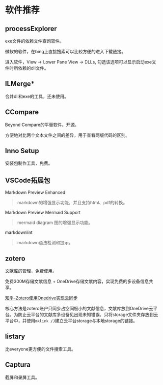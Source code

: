# 软件推荐

## processExplorer

exe文件的依赖文件查询软件。

微软的软件，在bing上直接搜索可以比较方便的进入下载链接。

进入软件，View -> Lower Pane View -> DLLs, 勾选该选项可以显示启动exe文件时所依赖的dll文件。

## ILMerge*

合并dll和exe的工具，还未使用。

## CCompare

Beyond Compare的平替软件，开源。

方便地对比两个文本文件之间的差异，用于查看两版代码的区别。

## Inno Setup

安装包制作工具，免费。

## VSCode拓展包

Markdown Preview Enhanced
>markdown的增强显示功能，并且支持html、pdf的转换。

Markdown Preview Mermaid Support
>mermaid diagram 图的增强显示功能。

markdownlint
>markdown语法检测和提示。

## zotero

文献库的管理，免费使用。

免费300M存储文献信息 + OneDrive存储文献内容，实现免费的多设备信息共享。

[知乎-Zotero使用Onedrive实现云同步](https://zhuanlan.zhihu.com/p/408027026)

核心方法是zotero账户只同步占空间极小的文献信息，文献库放到OneDrive云平台。为防止云平台的文献库多设备见出现未知错误，只将storage文件夹存放到云平台中，并使用`mklink /J`建立云平台storage与本地storage的链接。

## listary

比everyone更方便的文件搜索工具。

## Captura

截屏和录屏工具。
